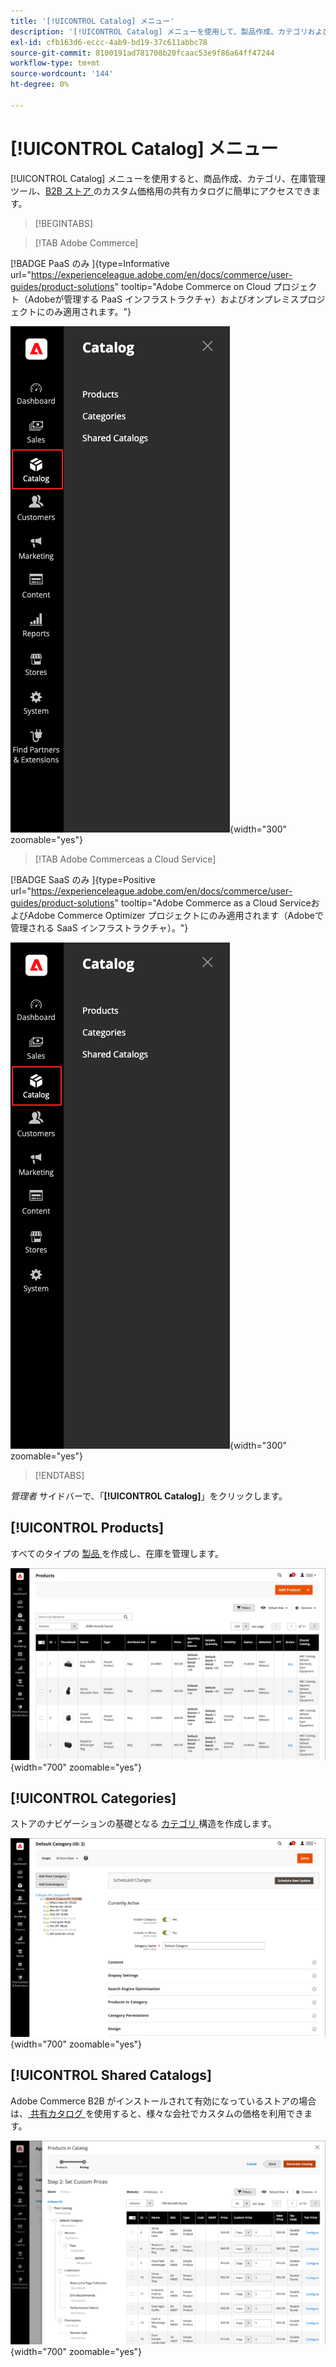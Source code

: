 ```yaml
---
title: '[!UICONTROL Catalog] メニュー'
description: '[!UICONTROL Catalog] メニューを使用して、製品作成、カテゴリおよび在庫管理ツールにアクセスします。'
exl-id: cfb163d6-eccc-4ab9-bd19-37c611abbc78
source-git-commit: 8100191ad781708b20fcaac53e9f86a64ff47244
workflow-type: tm+mt
source-wordcount: '144'
ht-degree: 0%

---
```


# [!UICONTROL Catalog] メニュー

[!UICONTROL Catalog] メニューを使用すると、商品作成、カテゴリ、在庫管理ツール、[B2B ストア ](https://experienceleague.adobe.com/docs/commerce-admin/b2b/introduction.html) のカスタム価格用の共有カタログに簡単にアクセスできます。

>[!BEGINTABS]

>[!TAB Adobe Commerce]

[!BADGE PaaS のみ ]{type=Informative url="https://experienceleague.adobe.com/en/docs/commerce/user-guides/product-solutions" tooltip="Adobe Commerce on Cloud プロジェクト（Adobeが管理する PaaS インフラストラクチャ）およびオンプレミスプロジェクトにのみ適用されます。"}

![ カタログメニュー ](./assets/admin-menu-catalog.png){width="300" zoomable="yes"}

>[!TAB Adobe Commerceas a Cloud Service]

[!BADGE SaaS のみ ]{type=Positive url="https://experienceleague.adobe.com/en/docs/commerce/user-guides/product-solutions" tooltip="Adobe Commerce as a Cloud ServiceおよびAdobe Commerce Optimizer プロジェクトにのみ適用されます（Adobeで管理される SaaS インフラストラクチャ）。"}

![ カタログメニュー ](./assets/admin-menu-catalog-accs.png){width="300" zoomable="yes"}

>[!ENDTABS]

_管理者_ サイドバーで、「**[!UICONTROL Catalog]**」をクリックします。

## [!UICONTROL Products]

すべてのタイプの [ 製品 ](products-list.md) を作成し、在庫を管理します。

![ 製品グリッド ](./assets/products-grid.png){width="700" zoomable="yes"}

## [!UICONTROL Categories]

ストアのナビゲーションの基礎となる [ カテゴリ ](categories.md) 構造を作成します。

![ カテゴリワークスペース ](./assets/category-workspace.png){width="700" zoomable="yes"}

## [!UICONTROL Shared Catalogs]

Adobe Commerce B2B がインストールされて有効になっているストアの場合は、[ 共有カタログ ](https://experienceleague.adobe.com/docs/commerce-admin/b2b/shared-catalogs/catalog-shared.html) を使用すると、様々な会社でカスタムの価格を利用できます。

![ 共有カタログ製品 ](./assets/shared-catalog-setup.png){width="700" zoomable="yes"}
